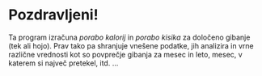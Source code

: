 # Pozdravljeni!
Ta program izračuna *porabo kalorij* in *porabo kisika* za določeno gibanje (tek ali hojo). Prav tako pa shranjuje vnešene podatke, jih analizira in vrne različne vrednosti kot so povprečje gibanja za mesec in leto, mesec, v katerem si največ pretekel, itd. ...


